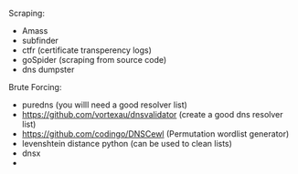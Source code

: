 Scraping:
  - Amass
  - subfinder
  - ctfr (certificate transperency logs)
  - goSpider (scraping from source code)
  - dns dumpster


Brute Forcing:
  - puredns (you willl need a good resolver list)
  - https://github.com/vortexau/dnsvalidator (create a good dns resolver list)
  - https://github.com/codingo/DNSCewl (Permutation wordlist generator)
  - levenshtein distance python (can be used to clean lists)
  - dnsx
  - 
